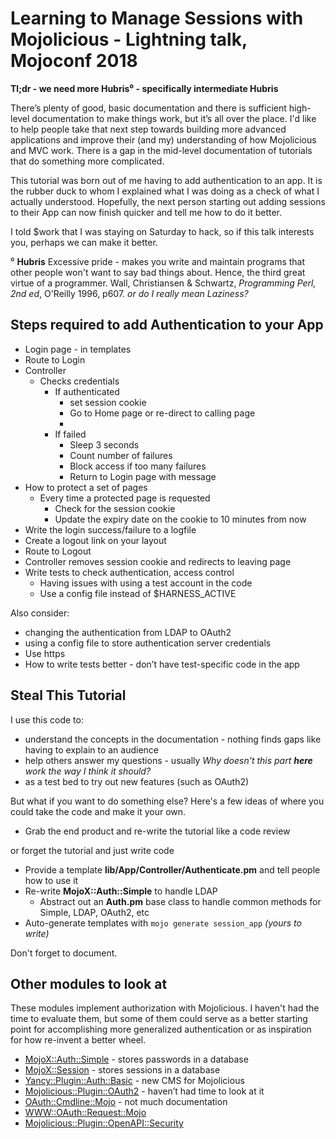 # Learning to Manage Sessions with Mojolicious - Lightning talk, Mojoconf 2018

**Tl;dr - we need more Hubris⁰ - specifically intermediate Hubris**

There’s plenty of good, basic documentation and there is sufficient high-level 
documentation to make things work, but it’s all over the place.
I'd like to help people take that next step towards building more advanced applications
and improve their (and my) understanding of how Mojolicious and MVC work.
There is a gap in the mid-level documentation of tutorials that do something more complicated.

This tutorial was born out of me having to add authentication to an app.  It is the rubber duck
to whom I explained what I was doing as a check of what I actually understood.
Hopefully, the next person starting out adding sessions to their App can now
finish quicker and tell me how to do it better.


I told $work that I was staying on Saturday to hack, so if this talk interests you,
perhaps we can make it better.

⁰ **Hubris** Excessive pride - makes you write and maintain programs that other people
won't want to say bad things about.  Hence, the third great virtue of a programmer.
Wall, Christiansen & Schwartz, _Programming Perl, 2nd ed_, O'Reilly 1996, p607.
_or do I really mean Laziness?_


## Steps required to add Authentication to your App

* Login page - in templates
* Route to Login
* Controller
    * Checks credentials
        * If authenticated
            * set session cookie
            * Go to Home page or re-direct to calling page
            * 
        * If failed
            * Sleep 3 seconds
            * Count number of failures
            * Block access if too many failures
            * Return to Login page with message
* How to protect a set of pages
    * Every time a protected page is requested
        * Check for the session cookie
        * Update the expiry date on the cookie to 10 minutes from now
* Write the login success/failure to a logfile
* Create a logout link on your layout
* Route to Logout
* Controller removes session cookie and redirects to leaving page
* Write tests to check authentication, access control
    * Having issues with using a test account in the code
    * Use a config file instead of $HARNESS_ACTIVE

Also consider:
* changing the authentication from LDAP to OAuth2
* using a config file to store authentication server credentials
* Use https
* How to write tests better - don’t have test-specific code in the app


## Steal This Tutorial

I use this code to:
* understand the concepts in the documentation - nothing finds gaps like having to explain to an audience
* help others answer my questions - usually _Why doesn't this part **here** work the way I think it should?_
* as a test bed to try out new features (such as OAuth2)

But what if you want to do something else?
Here's a few ideas of where you could take the code and make it your own.

* Grab the end product and re-write the tutorial like a code review

or forget the tutorial and just write code

* Provide a template **lib/App/Controller/Authenticate.pm** and tell people how to use it
* Re-write **MojoX::Auth::Simple** to handle LDAP
    * Abstract out an **Auth.pm** base class to handle common methods for Simple, LDAP, OAuth2, etc
* Auto-generate templates with `mojo generate session_app` _(yours to write)_

Don't forget to document.


## Other modules to look at

These modules implement authorization with Mojolicious.  I haven't had the time to evaluate
them, but some of them could serve as a better starting point for accomplishing more generalized
authentication or as inspiration for how re-invent a better wheel.

* [MojoX::Auth::Simple](https://metacpan.org/pod/MojoX::Auth::Simple) - stores passwords in a database
* [MojoX::Session](https://metacpan.org/pod/MojoX::Session) - stores sessions in a database
* [Yancy::Plugin::Auth::Basic](https://metacpan.org/pod/Yancy::Plugin::Auth::Basic) - new CMS for Mojolicious
* [Mojolicious::Plugin::OAuth2](https://metacpan.org/pod/Mojolicious::Plugin::OAuth2) - haven’t had time to look at it
* [OAuth::Cmdline::Mojo](https://metacpan.org/pod/OAuth::Cmdline::Mojo) - not much documentation
* [WWW::OAuth::Request::Mojo](https://metacpan.org/pod/WWW::OAuth::Request::Mojo)
* [Mojolicious::Plugin::OpenAPI::Security](https://metacpan.org/pod/Mojolicious::Plugin::OpenAPI::Security)

